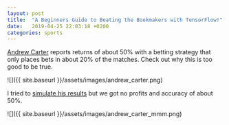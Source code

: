 ```yaml
---
layout: post
title:  "A Beginners Guide to Beating the Bookmakers with TensorFlow!"
date:   2019-04-25 22:03:18 +0200
categories: sports
---
```

[Andrew Carter](https://andrew.carterlunn.co.uk) reports returns of about 50% with a betting strategy that only places bets in about 20% of the matches. Check out why this is too good to be true.

![]({{ site.baseurl }}/assets/images/andrew_carter.png)

I tried to [simulate his results](https://github.com/Gearlux/football-predictor/blob/master/report.ipynb) but we got no profits and accuracy of about 50%.

![]({{ site.baseurl }}/assets/images/andrew_carter_mmm.png)

